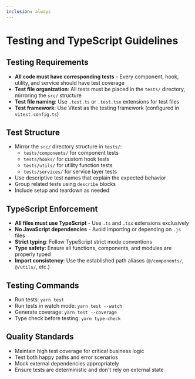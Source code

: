```yaml
---
inclusion: always
---
```


# Testing and TypeScript Guidelines

## Testing Requirements
- **All code must have corresponding tests** - Every component, hook, utility, and service should have test coverage
- **Test file organization**: All tests must be placed in the `tests/` directory, mirroring the `src/` structure
- **Test file naming**: Use `.test.ts` or `.test.tsx` extensions for test files
- **Test framework**: Use Vitest as the testing framework (configured in `vitest.config.ts`)

## Test Structure
- Mirror the `src/` directory structure in `tests/`:
  - `tests/components/` for component tests
  - `tests/hooks/` for custom hook tests  
  - `tests/utils/` for utility function tests
  - `tests/services/` for service layer tests
- Use descriptive test names that explain the expected behavior
- Group related tests using `describe` blocks
- Include setup and teardown as needed

## TypeScript Enforcement
- **All files must use TypeScript** - Use `.ts` and `.tsx` extensions exclusively
- **No JavaScript dependencies** - Avoid importing or depending on `.js` files
- **Strict typing**: Follow TypeScript strict mode conventions
- **Type safety**: Ensure all functions, components, and modules are properly typed
- **Import consistency**: Use the established path aliases (`@/components/`, `@/utils/`, etc.)

## Testing Commands
- Run tests: `yarn test`
- Run tests in watch mode: `yarn test --watch`
- Generate coverage: `yarn test --coverage`
- Type check before testing: `yarn type-check`

## Quality Standards
- Maintain high test coverage for critical business logic
- Test both happy paths and error scenarios
- Mock external dependencies appropriately
- Ensure tests are deterministic and don't rely on external state